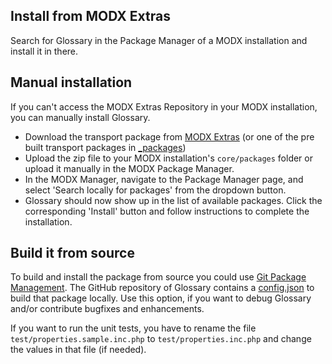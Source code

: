 ## Install from MODX Extras

Search for Glossary in the Package Manager of a MODX installation and install it
in there.

## Manual installation

If you can't access the MODX Extras Repository in your MODX installation, you
can manually install Glossary.

* Download the transport package from [MODX Extras](https://modx.com/extras/package/glossaryofterms) (or one of the pre built transport packages in [_packages](https://github.com/Jako/Glossary/tree/master/_packages))
* Upload the zip file to your MODX installation's `core/packages` folder or upload it manually in the MODX Package Manager.
* In the MODX Manager, navigate to the Package Manager page, and select 'Search locally for packages' from the dropdown button.
* Glossary should now show up in the list of available packages. Click the corresponding 'Install' button and follow instructions to complete the installation.

## Build it from source

To build and install the package from source you could use [Git Package
Management](https://github.com/TheBoxer/Git-Package-Management). The GitHub
repository of Glossary contains a
[config.json](https://github.com/Jako/Glossary/blob/master/_build/config.json)
to build that package locally. Use this option, if you want to debug Glossary
and/or contribute bugfixes and enhancements.

If you want to run the unit tests, you have to rename the file
`test/properties.sample.inc.php` to `test/properties.inc.php` and change the
values in that file (if needed).
